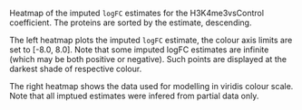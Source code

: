 

Heatmap of the imputed `logFC` estimates for the H3K4me3vsControl coefficient.
The proteins are sorted by the estimate, descending.

The left heatmap plots the imputed `logFC` estimate, the colour axis limits are set to [-8.0, 8.0].
Note that some imputed logFC estimates are infinite (which may be both positive or negative). Such points are displayed at the darkest shade of respective colour.

The right heatmap shows the data used for modelling in viridis colour scale. 
Note that all imptued estimates were infered from partial data only.
